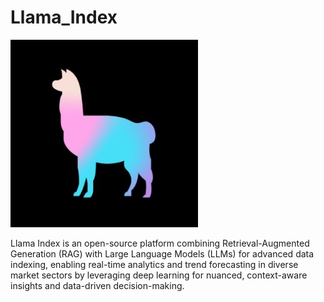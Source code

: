 # Llama_Index 

<img src="../img/llama_index.jpg" alt="llama_index" width="300"/>

Llama Index is an open-source platform combining Retrieval-Augmented Generation (RAG) with Large Language Models (LLMs) for advanced data indexing, enabling real-time analytics and trend forecasting in diverse market sectors by leveraging deep learning for nuanced, context-aware insights and data-driven decision-making.
